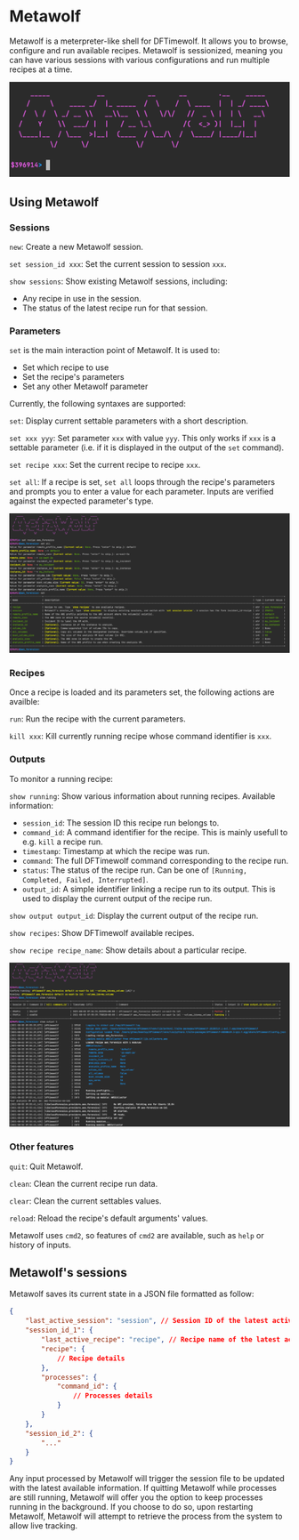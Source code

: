 # Metawolf

Metawolf is a meterpreter-like shell for DFTimewolf. It allows you to browse, configure and run available recipes. Metawolf is sessionized, meaning you can have various sessions with various configurations and run multiple recipes at a time.

![metawolf_welcome](./_static/metawolf_welcome.png)

## Using Metawolf

### Sessions

`new`: Create a new Metawolf session.

`set session_id xxx`: Set the current session to session `xxx`.

`show sessions`: Show existing Metawolf sessions, including:
  - Any recipe in use in the session.
  - The status of the latest recipe run for that session.

### Parameters

`set` is the main interaction point of Metawolf. It is used to:
- Set which recipe to use
- Set the recipe's parameters
- Set any other Metawolf parameter

Currently, the following syntaxes are supported:

`set`: Display current settable parameters with a short description.

`set xxx yyy`: Set parameter `xxx` with value `yyy`. This only works if `xxx` is a settable parameter (i.e. if it is displayed in the output of the `set` command).

`set recipe xxx`: Set the current recipe to recipe `xxx`.

`set all`: If a recipe is set, `set all` loops through the recipe's parameters and prompts you to enter a value for each parameter. Inputs are verified against the expected parameter's type.

![metawolf_setall](./_static/metawolf_setall.png)

### Recipes

Once a recipe is loaded and its parameters set, the following actions are availble:

`run`: Run the recipe with the current parameters.

`kill xxx`: Kill currently running recipe whose command identifier is `xxx`.

### Outputs

To monitor a running recipe:

`show running`: Show various information about running recipes. Available information:
  - `session_id`: The session ID this recipe run belongs to.
  - `command_id`: A command identifier for the recipe. This is mainly usefull to e.g. `kill` a recipe run.
  - `timestamp`: Timestamp at which the recipe was run.
  - `command`: The full DFTimewolf command corresponding to the recipe run.
  - `status`: The status of the recipe run. Can be one of `[Running, Completed, Failed, Interrupted]`.
  - `output_id`: A simple identifier linking a recipe run to its output. This is used to display the current output of the recipe run.

`show output output_id`: Display the current output of the recipe run.

`show recipes`: Show DFTimewolf available recipes.

`show recipe recipe_name`: Show details about a particular recipe.

![metawolf_run](./_static/metawolf_run.png)

### Other features

`quit`: Quit Metawolf.

`clean`: Clean the current recipe run data.

`clear`: Clean the current settables values.

`reload`: Reload the recipe's default arguments' values.

Metawolf uses `cmd2`, so features of `cmd2` are available, such as `help` or history of inputs.

## Metawolf's sessions

Metawolf saves its current state in a JSON file formatted as follow:

```json
{
	"last_active_session": "session", // Session ID of the latest active session
	"session_id_1": {
		"last_active_recipe": "recipe", // Recipe name of the latest active recipe
		"recipe": {
			// Recipe details
		},
		"processes": {
			"command_id": {
				// Processes details
			}
		}
	},
	"session_id_2": {
		"..."
	}
}
```

Any input processed by Metawolf will trigger the session file to be updated with the latest available information. If quitting Metawolf while processes are still running, Metawolf will offer you the option to keep processes running in the background. If you choose to do so, upon restarting Metawolf, Metawolf will attempt to retrieve the process from the system to allow live tracking.
